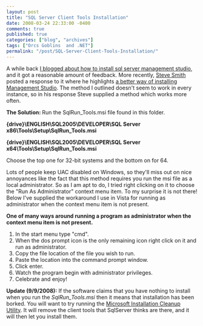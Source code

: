 ```yaml
---
layout: post
title: "SQL Server Client Tools Installation"
date: 2008-03-24 22:33:00 -0400
comments: true
published: true
categories: ["blog", "archives"]
tags: ["Orcs Goblins  and .NET"]
permalink: "/post/SQL-Server-Client-Tools-Installation/"
---
```

<!-- more -->

<p>A while back <a href="/post/Installing-SQL-Server-Management-Studio-with-SQL-Server.aspx" target="_blank">I blogged about how to install sql server management studio</a>, and it got a reasonable amount of feedback. More recently, <a href="http://aspadvice.com/blogs/ssmith/" target="_blank">Steve Smith</a> posted a response to it where he highlights <a href="http://aspadvice.com/blogs/ssmith/archive/2008/03/21/SQL-2005-Tools-Install-Experience-is-the-suck.aspx" target="_blank">a better way of installing Management Studio</a>. The method I outlined doesn't seem to work in every instance, so in his response Steve supplied a method which works more often.</p>
<p><strong>The Solution: </strong>Run the SqlRun_Tools.msi file found in this folder.</p>
<p><strong>{drive}\ENGLISH\SQL2005\DEVELOPER\SQL Server x86\Tools\Setup\SqlRun_Tools.msi</strong></p>
<p><strong>{drive}\ENGLISH\SQL2005\DEVELOPER\SQL Server x64\Tools\Setup\SqlRun_Tools.msi</strong></p>
<p>Choose the top one for 32-bit systems and the bottom on for 64.</p>
<p>Lots of people keep UAC disabled on Windows, so they'll miss out on nice annoyances like the fact that this method requires you run the msi file as a local administrator. So as I am apt to do, I tried right clicking on it to choose the "Run As Administrator" context menu item. To my surprise it is not there! Below I've supplied the workaround I use in Vista for running as administrator when the context menu item is not present.</p>
<p><strong>One of many ways around running a program as administrator when the context menu item is not present.</strong></p>
<ol>
<li>In the start menu type "cmd".</li>
<li>When the dos prompt icon is the only remaining icon right click on it and run as administrator.</li>
<li>Copy the file location of the file you wish to run.</li>
<li>Paste the location into the command prompt window.</li>
<li>Click enter.</li>
<li>Watch the program begin with administrator privileges. </li>
<li>Celebrate and enjoy!</li>
</ol>
<p><strong>Update (9/9/2008):</strong> If the software claims that you have nothing to install when you run the <em>SqlRun_Tools.msi</em> then it means that installation has been borked. You will want to try running the <a href="http://download.microsoft.com/download/e/9/d/e9d80355-7ab4-45b8-80e8-983a48d5e1bd/msicuu2.exe">Microsoft Installation Cleanup Utility</a>. It will remove the client tools that SqlServer thinks are there, and it will then let you install them.</p>
